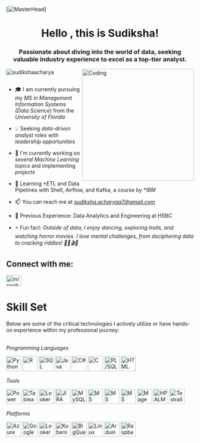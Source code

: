 [![MasterHead](https://as2.ftcdn.net/v2/jpg/03/82/45/83/1000_F_382458315_QiqikFoQwkMxaSRTRqlwcxbbVOFV9F6Q.jpg)]
<h1 align="center">Hello , this is Sudiksha!</h1>
<h3 align="center">Passionate about diving into the world of data, seeking valuable industry experience to excel as a top-tier analyst.</h3>
<img align="right" alt="Coding" width="300" src="https://miro.medium.com/v2/resize:fit:679/1*YCrp0Z8mAOe2IUV9XmlEDw.gif">

<p align="left"> <img src="https://komarev.com/ghpvc/?username=ravikram&label=Profile%20views&color=0e75b6&style=flat" alt="sudikshaacharya" /> </p>

<p align="left"> <a href="https://twitter.com/" target="blank"><img src="https://img.shields.io/twitter/follow/?logo=twitter&style=for-the-badge" alt="" /></a> </p>

- 🎓 I am currently pursuing my *MS in Management Information Systems (Data Science)* from the *University of Florida*
- 💡 Seeking *data-driven analyst* roles with *leadership opportunities*
- 🔭 I'm currently working on *several Machine Learning topics* and implementing *projects*
- 📝 Learning *ETL and Data Pipelines with Shell, Airflow, and Kafka, a course by **IBM*
- 📫 You can reach me at *sudiksha.acharyaa7@gmail.com*
- 📄 Previous Experience: Data Analytics and Engineering at HSBC

- ⚡ Fun fact: *Outside of data, I enjoy dancing, exploring trails, and watching horror movies. I love mental challenges, from deciphering data to cracking riddles! 🕵️‍♂️🎬💃*

<h2 align="left">Connect with me:</h2>
<p align="left">
<a href="https://linkedin.com/in/in/ravikumarram/" target="blank"><img align="center" src="https://raw.githubusercontent.com/rahuldkjain/github-profile-readme-generator/master/src/images/icons/Social/linked-in-alt.svg" alt="in/ravikumarram/" height="30" width="40" /></a>
</p>

<h1 align="left">Skill Set</h1>
Below are some of the critical technologies I actively utilize or have hands-on experience within my professional journey:<br/> <br/>

*Programming Languages*<br/>

<img title="Python" alt="Python" width="40px" src="https://user-images.githubusercontent.com/91396776/186719336-71bf71be-3585-4062-9a79-050fb82ab498.png"> <img title="R" alt="R" width="40px" src="https://user-images.githubusercontent.com/91396776/186719421-663e06c5-f914-4a84-a948-c78c14632f48.png"> <img title="SQL" alt="SQL" width="40px" src="https://db.cs.uni-tuebingen.de/teaching/ws2223/sql-is-a-programming-language/logo.svg"> <img title="Java" alt="Java" width="40px" src="https://upload.wikimedia.org/wikipedia/en/thumb/3/30/Java_programming_language_logo.svg/1200px-Java_programming_language_logo.svg.png"> <img title="C#" alt="C#" width="40px" src="https://upload.wikimedia.org/wikipedia/commons/4/4f/Csharp_Logo.png"> <img title="C" alt="C" width="40px" src="https://upload.wikimedia.org/wikipedia/commons/thumb/1/18/C_Programming_Language.svg/695px-C_Programming_Language.svg.png"> <img title="PL/SQL" alt="PL/SQL" width="40px" src="https://encrypted-tbn0.gstatic.com/images?q=tbn:ANd9GcS4UX9erUgEzCGJ3fXlpCWru4sy3iTIuULcnHkUZkbv1lrI1ERMNZF-6xHlrEwdvrC5KFA&usqp=CAU"> <img title="HTML" alt="HTML" width="40px" src="https://cdn0.iconfinder.com/data/icons/long-shadow-web-icons/512/html-512.png">

*Tools*<br/>

<img title="Power BI" alt="Power BI" width="40px" src="https://upload.wikimedia.org/wikipedia/commons/thumb/c/cf/New_Power_BI_Logo.svg/1024px-New_Power_BI_Logo.svg.png"> <img title="Tableau" alt="Tableau" width="40px" src="https://encrypted-tbn0.gstatic.com/images?q=tbn:ANd9GcR-SLOINiGR0VUyFKAbSkA9bWLwtHlFkD40yA&usqp=CAU"> <img title="Looker Studio" alt="Looker Studio" width="40px" src="https://new.growketing.com/wp-content/uploads/2022/10/70-Lanzamiento-Looker-Studio.jpg"> <img title="JIRA" alt="JIRA" width="40px" src="https://upload.wikimedia.org/wikipedia/commons/thumb/8/8a/Jira_Logo.svg/2560px-Jira_Logo.svg.png"> <img title="MySQL" alt="MySQL" width="40px" src="https://upload.wikimedia.org/wikipedia/labs/8/8e/Mysql_logo.png"> <img title="MS Excel" alt="MS Excel" width="40px" src="https://upload.wikimedia.org/wikipedia/commons/thumb/3/34/Microsoft_Office_Excel_%282019%E2%80%93present%29.svg/1101px-Microsoft_Office_Excel_%282019%E2%80%93present%29.svg.png"> <img title="MS PowerPoint" alt="MS PowerPoint" width="40px" src="https://upload.wikimedia.org/wikipedia/commons/thumb/0/0d/Microsoft_Office_PowerPoint_%282019%E2%80%93present%29.svg/512px-Microsoft_Office_PowerPoint_%282019%E2%80%93present%29.svg.png"> <img title="MS Office" alt="MS Office" width="40px" src="https://download.logo.wine/logo/Microsoft_Office/Microsoft_Office-Logo.wine.png"> <img title="Mage" alt="Mage" width="40px" src="https://mma.prnewswire.com/media/1663535/mage.jpg?p=facebook"> <img title="HP ALM" alt="HP ALM" width="40px" src="https://rossoneill.ca/wp-content/uploads/2018/05/hp-alm.png"> <img title="Testrail" alt="Testrail" width="40px" src="https://media.gurock.com/gk-media/logos/TestRail%20Logo%20Square.svg">

*Platforms*<br/>

<img title="Azure DevOps" alt="Azure DevOps" width="40px" src="https://miro.medium.com/v2/resize:fit:800/1*Ome-oSxDNx7mQxJFZJ-NJg.png"> <img title="Google Cloud Platform" alt="Google Cloud Platform" width="40px" src="https://pendulum-it.com/wp-content/uploads/2020/05/Google-Cloud-Platform-GCP-logo.png"> <img title="Looker" alt="Looker" width="40px" src="https://yt3.googleusercontent.com/LOZkE0MRiP1wQ6cLJILM6-0NmEcmfXumwEIWBNXOe8TQyiwADl20MW0u6oEa2HFr80LH736N=s900-c-k-c0x00ffffff-no-rj"> <img title="Kubernetes (GKE)" alt="Kubernetes (GKE)" width="40px" src="https://1000logos.net/wp-content/uploads/2022/07/Kubernetes-Logo.jpg"> <img title="BigQuery" alt="BigQuery" width="40px" src="https://cxl.com/wp-content/uploads/2019/10/google-bigquery-logo-1.png"> <img title="Linux" alt="Linux" width="40px" src="https://1000logos.net/wp-content/uploads/2017/03/Symbol-Linux.jpg"> <img title="Arduino" alt="Arduino" width="40px" src="https://upload.wikimedia.org/wikipedia/commons/thumb/8/87/Arduino_Logo.svg/1280px-Arduino_Logo.svg.png"> <img title="Raspberry Pi" alt="Raspberry Pi" width="40px" src="https://image.spreadshirtmedia.com/image-server/v1/mp/products/T1459A839PA3861PT28D1007213099W9644H10000/views/1,width=1200,height=630,appearanceId=839,backgroundColor=F2F2F2/raspberrypi-logo-sticker.jpg">
